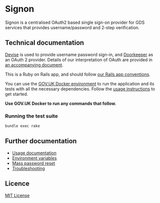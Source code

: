 # Signon

Signon is a centralised OAuth2 based single sign-on provider for GDS services that provides username/password and 2-step verification.

## Technical documentation

[Devise] is used to provide username password sign-in, and [Doorkeeper] as an OAuth 2 provider. Details of our interpretation of OAuth are provided in [an accompanying document][auth].

This is a Ruby on Rails app, and should follow [our Rails app conventions][conventions].

You can use the [GOV.UK Docker environment][govuk-docker] to run the application and its tests with all the necessary dependencies. Follow the [usage instructions][docker-usage] to get started.

**Use GOV.UK Docker to run any commands that follow.**

### Running the test suite

```sh
bundle exec rake
```

## Further documentation

- [Usage documentation]
- [Environment variables]
- [Mass password reset]
- [Troubleshooting]

## Licence

[MIT License](LICENCE)

[integration]: https://signon.integration.publishing.service.gov.uk
[conventions]: https://docs.publishing.service.gov.uk/manual/conventions-for-rails-applications.html
[govuk-docker]: https://github.com/alphagov/govuk-docker
[docker-usage]: https://github.com/alphagov/govuk-docker#usage
[Devise]: https://github.com/plataformatec/devise
[Doorkeeper]: https://github.com/applicake/doorkeeper
[auth]: docs/oauth.md
[Usage documentation]: docs/usage.md
[Environment variables]: docs/environment-variables.md
[Mass password reset]: docs/mass_password_reset.md
[Troubleshooting]: docs/troubleshooting.md
